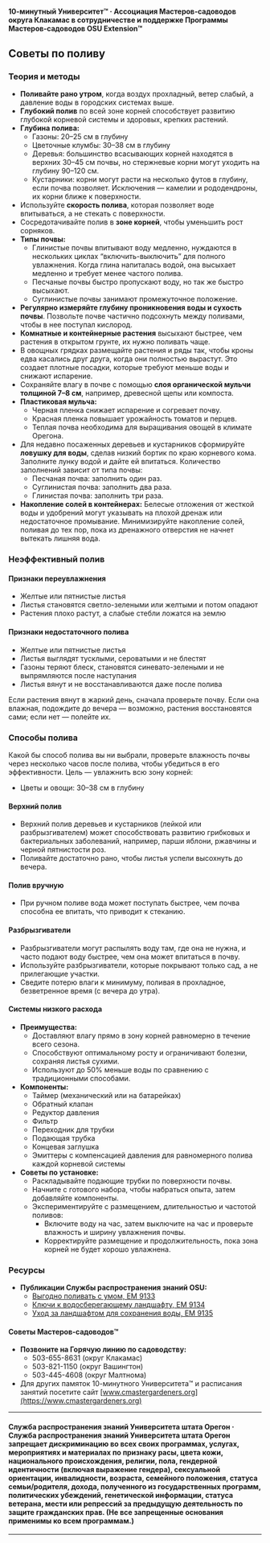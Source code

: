 #### 10-минутный Университет™ · Ассоциация Мастеров-садоводов округа Клакамас в сотрудничестве и поддержке Программы Мастеров-садоводов OSU Extension™

## Советы по поливу

### Теория и методы

- **Поливайте рано утром**, когда воздух прохладный, ветер слабый, а давление воды в городских системах выше.
- **Глубокий полив** по всей зоне корней способствует развитию глубокой корневой системы и здоровых, крепких растений.
- **Глубина полива:**
  - Газоны: 20–25 см в глубину
  - Цветочные клумбы: 30–38 см в глубину
  - Деревья: большинство всасывающих корней находятся в верхних 30–45 см почвы, но стержневые корни могут уходить на глубину 90–120 см.
  - Кустарники: корни могут расти на несколько футов в глубину, если почва позволяет. Исключения — камелии и рододендроны, их корни ближе к поверхности.
- Используйте **скорость полива**, которая позволяет воде впитываться, а не стекать с поверхности.
- Сосредотачивайте полив в **зоне корней**, чтобы уменьшить рост сорняков.
- **Типы почвы:**
  - Глинистые почвы впитывают воду медленно, нуждаются в нескольких циклах “включить-выключить” для полного увлажнения. Когда глина напиталась водой, она высыхает медленно и требует менее частого полива.
  - Песчаные почвы быстро пропускают воду, но так же быстро высыхают.
  - Суглинистые почвы занимают промежуточное положение.
- **Регулярно измеряйте глубину проникновения воды и сухость почвы**. Позвольте почве частично подсохнуть между поливами, чтобы в нее поступал кислород.
- **Комнатные и контейнерные растения** высыхают быстрее, чем растения в открытом грунте, их нужно поливать чаще.
- В овощных грядках размещайте растения и ряды так, чтобы кроны едва касались друг друга, когда они полностью вырастут. Это создает плотные посадки, которые требуют меньше воды и снижают испарение.
- Сохраняйте влагу в почве с помощью **слоя органической мульчи толщиной 7–8 см**, например, древесной щепы или компоста.
- **Пластиковая мульча:**
  - Черная пленка снижает испарение и согревает почву.
  - Красная пленка повышает урожайность томатов и перцев.
  - Теплая почва необходима для выращивания овощей в климате Орегона.
- Для недавно посаженных деревьев и кустарников сформируйте **ловушку для воды**, сделав низкий бортик по краю корневого кома. Заполните лунку водой и дайте ей впитаться. Количество заполнений зависит от типа почвы:
  - Песчаная почва: заполнить один раз.
  - Суглинистая почва: заполнить два раза.
  - Глинистая почва: заполнить три раза.
- **Накопление солей в контейнерах:** Белесые отложения от жесткой воды и удобрений могут указывать на плохой дренаж или недостаточное промывание. Минимизируйте накопление солей, поливая до тех пор, пока из дренажного отверстия не начнет вытекать лишняя вода.

### Неэффективный полив

#### Признаки переувлажнения

- Желтые или пятнистые листья
- Листья становятся светло-зелеными или желтыми и потом опадают
- Растения плохо растут, а слабые стебли ложатся на землю

#### Признаки недостаточного полива

- Желтые или пятнистые листья
- Листья выглядят тусклыми, сероватыми и не блестят
- Газоны теряют блеск, становятся синевато-зелеными и не выпрямляются после наступания
- Листья вянут и не восстанавливаются даже после полива

Если растения вянут в жаркий день, сначала проверьте почву. Если она влажная, подождите до вечера — возможно, растения восстановятся сами; если нет — полейте их.

### Способы полива

Какой бы способ полива вы ни выбрали, проверьте влажность почвы через несколько часов после полива, чтобы убедиться в его эффективности. Цель — увлажнить всю зону корней:

- Цветы и овощи: 30–38 см в глубину

#### Верхний полив

- Верхний полив деревьев и кустарников (лейкой или разбрызгивателем) может способствовать развитию грибковых и бактериальных заболеваний, например, парши яблони, ржавчины и черной пятнистости роз.
- Поливайте достаточно рано, чтобы листья успели высохнуть до вечера.

#### Полив вручную

- При ручном поливе вода может поступать быстрее, чем почва способна ее впитать, что приводит к стеканию.

#### Разбрызгиватели

- Разбрызгиватели могут распылять воду там, где она не нужна, и часто подают воду быстрее, чем она может впитаться в почву.
- Используйте разбрызгиватели, которые покрывают только сад, а не прилегающие участки.
- Сведите потерю влаги к минимуму, поливая в прохладное, безветренное время (с вечера до утра).

#### Системы низкого расхода

- **Преимущества:**
  - Доставляют влагу прямо в зону корней равномерно в течение всего сезона.
  - Способствуют оптимальному росту и ограничивают болезни, сохраняя листья сухими.
  - Используют до 50% меньше воды по сравнению с традиционными способами.
- **Компоненты:**
  - Таймер (механический или на батарейках)
  - Обратный клапан
  - Редуктор давления
  - Фильтр
  - Переходник для трубки
  - Подающая трубка
  - Концевая заглушка
  - Эмиттеры с компенсацией давления для равномерного полива каждой корневой системы
- **Советы по установке:**
  - Раскладывайте подающие трубки по поверхности почвы.
  - Начните с готового набора, чтобы набраться опыта, затем добавляйте компоненты.
  - Экспериментируйте с размещением, длительностью и частотой поливов:
    - Включите воду на час, затем выключите на час и проверьте влажность и ширину увлажнения почвы.
    - Корректируйте размещение и продолжительность, пока зона корней не будет хорошо увлажнена.

### Ресурсы

- **Публикации Службы распространения знаний OSU:**
  - [Выгодно поливать с умом, EM 9133](https://catalog.extension.oregonstate.edu/)
  - [Ключи к водосберегающему ландшафту, EM 9134](https://catalog.extension.oregonstate.edu/)
  - [Уход за ландшафтом для сохранения воды, EM 9135](https://catalog.extension.oregonstate.edu/)

#### Советы Мастеров-садоводов™

- **Позвоните на Горячую линию по садоводству:**
  - 503-655-8631 (округ Клакамас)
  - 503-821-1150 (округ Вашингтон)
  - 503-445-4608 (округ Малтнома)
- Для других памяток 10-минутного Университета™ и расписания занятий посетите сайт [www.cmastergardeners.org](https://www.cmastergardeners.org)

---

#### Служба распространения знаний Университета штата Орегон · Служба распространения знаний Университета штата Орегон запрещает дискриминацию во всех своих программах, услугах, мероприятиях и материалах по признаку расы, цвета кожи, национального происхождения, религии, пола, гендерной идентичности (включая выражение гендера), сексуальной ориентации, инвалидности, возраста, семейного положения, статуса семьи/родителя, дохода, полученного из государственных программ, политических убеждений, генетической информации, статуса ветерана, мести или репрессий за предыдущую деятельность по защите гражданских прав. (Не все запрещенные основания применимы ко всем программам.)
---